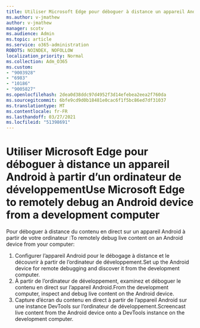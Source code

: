 ```yaml
---
title: Utiliser Microsoft Edge pour déboguer à distance un appareil Android à partir d’un ordinateur de développement
ms.author: v-jmathew
author: v-jmathew
manager: scotv
ms.audience: Admin
ms.topic: article
ms.service: o365-administration
ROBOTS: NOINDEX, NOFOLLOW
localization_priority: Normal
ms.collection: Adm_O365
ms.custom:
- "9003928"
- "6983"
- "10186"
- "9005827"
ms.openlocfilehash: 2dea0d38ddc97d4952f3d14efebea2eea2f760da
ms.sourcegitcommit: 6bfe9cd9d0b18481e0cac6f1f5bc86ed7df31037
ms.translationtype: MT
ms.contentlocale: fr-FR
ms.lasthandoff: 03/27/2021
ms.locfileid: "51398691"
---
```

# <a name="use-microsoft-edge-to-remotely-debug-an-android-device-from-a-development-computer"></a><span data-ttu-id="44a6c-102">Utiliser Microsoft Edge pour déboguer à distance un appareil Android à partir d’un ordinateur de développement</span><span class="sxs-lookup"><span data-stu-id="44a6c-102">Use Microsoft Edge to remotely debug an Android device from a development computer</span></span>

<span data-ttu-id="44a6c-103">Pour déboguer à distance du contenu en direct sur un appareil Android à partir de votre ordinateur :</span><span class="sxs-lookup"><span data-stu-id="44a6c-103">To remotely debug live content on an Android device from your computer:</span></span>

1. <span data-ttu-id="44a6c-104">Configurer l’appareil Android pour le débogage à distance et le découvrir à partir de l’ordinateur de développement.</span><span class="sxs-lookup"><span data-stu-id="44a6c-104">Set up the Android device for remote debugging and discover it from the development computer.</span></span>
2. <span data-ttu-id="44a6c-105">À partir de l’ordinateur de développement, examinez et déboguer le contenu en direct sur l’appareil Android.</span><span class="sxs-lookup"><span data-stu-id="44a6c-105">From the development computer, inspect and debug live content on the Android device.</span></span>
3. <span data-ttu-id="44a6c-106">Capture d’écran du contenu en direct à partir de l’appareil Android sur une instance DevTools sur l’ordinateur de développement.</span><span class="sxs-lookup"><span data-stu-id="44a6c-106">Screencast live content from the Android device onto a DevTools instance on the development computer.</span></span>
